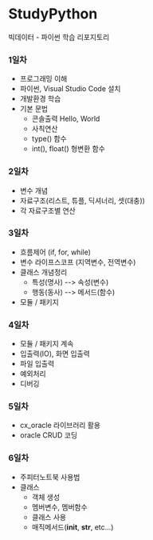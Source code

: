 # StudyPython
빅데이터 - 파이썬 학습 리포지토리


### 1일차
- 프로그래밍 이해
- 파이썬, Visual Studio Code 설치
- 개발환경 학습
- 기본 문법
    - 콘솔출력 Hello, World
    - 사칙연산
    - type() 함수
    - int(), float() 형변환 함수


### 2일차
- 변수 개념
- 자료구조(리스트, 튜플, 딕셔너리, 셋(대충))
- 각 자료구조별 연산


### 3일차
- 흐름제어 (if, for, while)
- 변수 라이프스코프 (지역변수, 전역변수)
- 클래스 개념정리
    - 특성(명사) --> 속성(변수)
    - 행동(동사) --> 메서드(함수)
- 모듈 / 패키지


### 4일차
- 모듈 / 패키지 계속
- 입출력(IO), 화면 입출력
- 파일 입출력
- 예외처리
- 디버깅


### 5일차
- cx_oracle 라이브러리 활용
- oracle CRUD 코딩


### 6일차
- 주피터노트북 사용법
- 클래스
    - 객체 생성
    - 멤버변수, 멤버함수
    - 클래스 사용
    - 매직메서드(__init__, __str__, etc...)
